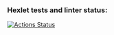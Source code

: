 ### Hexlet tests and linter status:
[![Actions Status](https://github.com/StrakhovRoman/python-project-lvl3/workflows/hexlet-check/badge.svg)](https://github.com/StrakhovRoman/python-project-lvl3/actions)